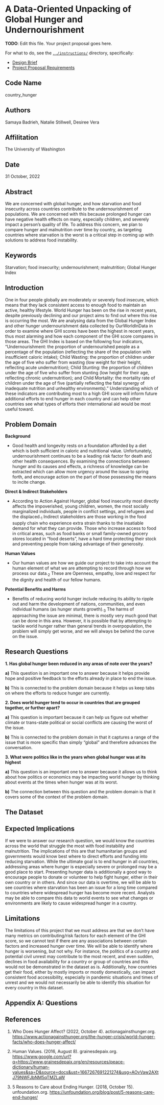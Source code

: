 # A Data-Oriented Unpacking of Global Hunger and Undernourishment

**TODO**: Edit this file. Your project proposal goes here.

For what to do, see the [`../instructions/`](../instructions/) directory, specifically:

* [Design Brief](../instructions/project-design-brief.pdf)
* [Project Proposal Requirements](../instructions/p01-proposal-requirements.md)

## Code Name
country_hunger
## Authors
Samaya Badrieh, Natalie Stillwell, Desiree Vera
## Affilitation
The University of Washington
## Date
31 October, 2022
## Abstract
We are concerned with global hunger, and how starvation and food insecurity across countries contribute to the undernourishment of populations. We are concerned with this because prolonged hunger can have negative health effects on many, especially children, and severely impact a person’s quality of life. To address this concern, we plan to compare hunger and malnutrition over time by country, as targeting countries where starvation is the worst is a critical step in coming up with solutions to address food instability.
## Keywords
Starvation; food insecurity; undernourishment; malnutrition; Global Hunger Index
## Introduction
One in four people globally are moderately or severely food insecure, which means that they lack consistent access to enough food to maintain an active, healthy lifestyle. World Hunger has been on the rise in recent years, despite previously declining and our project aims to find out where this rise is occurring the most. We are analysing data from the Global Hunger Index and other hunger undernourishment data collected by OurWorldInData in order to examine where GHI scores have been the highest in recent years, thus most alarming and how each component of the GHI score compares in those areas. The GHI Index is based on the following four indicators, “Undernourishment: the proportion of undernourished people as a percentage of the population (reflecting the share of the population with insufficient caloric intake); Child Wasting: the proportion of children under the age of five who suffer from wasting (low weight for their height, reflecting acute undernutrition); Child Stunting: the proportion of children under the age of five who suffer from stunting (low height for their age, reflecting chronic undernutrition); and Child Mortality: the mortality rate of children under the age of five (partially reflecting the fatal synergy of inadequate nutrition and unhealthy environments).” Understanding which of these indicators are contributing most to a high GHI score will inform future additional efforts to end hunger in each country and can help other countries see what types of efforts their international aid would be most useful toward.

## Problem Domain
**Background**

- Good health and longevity rests on a foundation afforded by a diet which is both sufficient in caloric and nutritional value. Unfortunately, undernourishment continues to be a leading risk factor for death and other health consequences. By examining the connections between hunger and its causes and effects, a richness of knowledge can be extracted which can allow more urgency around the issue to spring forth, and encourage action on the part of those possessing the means to incite change.

**Direct & Indirect Stakeholders**
- According to Action Against Hunger, global food insecurity most directly affects the impoverished, young children, women, the most socially marginalized individuals, people in conflict settings, and refugees and the displaced.<sub>1</sub> Indirect stakeholders are those working in the food supply chain who experience extra strain thanks to the insatiable demand for what they can provide. Those who increase access to food in critical areas, such as food banks or small family-owned grocery stores located in “food deserts”, have a hard time protecting their stock and preventing people from taking advantage of their generosity.

**Human Values**
- Our human values are how we guide our project to take into account the human element of what we are attempting to record through how we process our data.<sub>2</sub> These are Openness, empathy, love and respect for the dignity and health of our fellow humans.

**Potential Benefits and Harms**
- Benefits of reducing world hunger include reducing its ability to ripple out and harm the development of nations, communities, and even individual humans (as hunger stunts growth).<sub>3</sub> The harms of approaching the issue are minimal, there is mostly very much good that can be done in this area. However, it is possible that by attempting to tackle world hunger rather than general trends in overpopulation, the problem will simply get worse, and we will always be behind the curve on the issue.

## Research Questions
**1. Has global hunger been reduced in any areas of note over the years?**

  **a)** This question is an important one to answer because it helps provide hope and positive feedback to the efforts already in place to end the issue.

  **b)** This is connected to the problem domain because it helps us keep tabs on where the efforts to reduce hunger are currently.

**2. Does world hunger tend to occur in countries that are grouped together, or further apart?**

  **a)** This question is important because it can help us figure out whether climate or trans-state political or social conflicts are causing the worst of the issue.

  **b)** This is connected to the problem domain in that it captures a range of the issue that is more specific than simply “global” and therefore advances the conversation.

**3.   What were politics like in the years when global hunger was at its highest**

  **a)** This question is an important one to answer because it allows us to think about how politics or economics may be impacting world hunger by thinking about events at the times when hunger was at its worst.

  **b)** The connection between this question and the problem domain is that it covers some of the context of the problem domain.




## The Dataset

## Expected Implications
If we were to answer our research question, we would know the countries across the world that struggle the most with food instability and malnutrition. The implications of this are that humanitarian groups and governments would know best where to direct efforts and funding into reducing starvation. While the ultimate goal is to end hunger in all countries, addressing areas where hunger is especially severe or prolonged may be a good place to start. Presenting hunger data is additionally a good way to encourage people to donate or volunteer to help fight hunger, either in their own country or in others. And since our data is overtime, we will be able to see countries where starvation has been an issue for a long time compared to countries where widespread hunger has become more recent. Analysts may be able to compare this data to world events to see what changes or environments are likely to cause widespread hunger in a country.
## Limitations
The limitations of this project that we must address are that we don’t have many metrics on contributing/risk factors for each element of the GHI score, so we cannot test if there are any associations between certain factors and increased hunger over time. We will be able to identify where hunger is worsening, but not why. For instance, the politics of a country and potential civil unrest may contribute to the most recent, and even sudden, declines in food availability for a country or group of countries and this would not be demonstrated in the dataset as is. Additionally, how countries get their food, either by mostly imports or mostly domestically, can impact consistent food accessibility, especially in pandemic situations and times of unrest and we would not necessarily be able to identify this situation for every country in this dataset.

## Appendix A: Questions

## References
1. Who Does Hunger Affect? (2022, October 4). actionagainsthunger.org. https://www.actionagainsthunger.org/the-hunger-crisis/world-hunger-facts/who-does-hunger-affect/

2. Human Values. (2016, August 8). grainesdepaix.org. https://www.google.com/url?q=https://www.grainesdepaix.org/en/resources/peace-dictionary/human-values&sa=D&source=docs&ust=1667267691221274&usg=AOvVaw2AXtJ79NWFJbNM5qTMZLaW

3. 5 Reasons to Care about Ending Hunger. (2018, October 15). unfoundation.org. https://unfoundation.org/blog/post/5-reasons-care-end-hunger/
